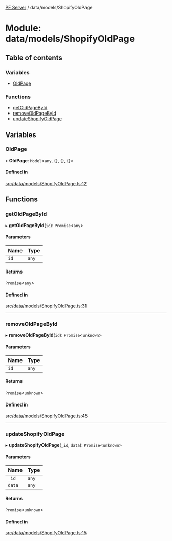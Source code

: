 [PF Server](../README.md) / data/models/ShopifyOldPage

# Module: data/models/ShopifyOldPage

## Table of contents

### Variables

- [OldPage](data_models_ShopifyOldPage.md#oldpage)

### Functions

- [getOldPageById](data_models_ShopifyOldPage.md#getoldpagebyid)
- [removeOldPageById](data_models_ShopifyOldPage.md#removeoldpagebyid)
- [updateShopifyOldPage](data_models_ShopifyOldPage.md#updateshopifyoldpage)

## Variables

### OldPage

• **OldPage**: `Model`<`any`, {}, {}, {}\>

#### Defined in

[src/data/models/ShopifyOldPage.ts:12](https://bitbucket.org/bravebits/pfserver/src/83cf3bb/src/data/models/ShopifyOldPage.ts#lines-12)

## Functions

### getOldPageById

▸ **getOldPageById**(`id`): `Promise`<`any`\>

#### Parameters

| Name | Type |
| :------ | :------ |
| `id` | `any` |

#### Returns

`Promise`<`any`\>

#### Defined in

[src/data/models/ShopifyOldPage.ts:31](https://bitbucket.org/bravebits/pfserver/src/83cf3bb/src/data/models/ShopifyOldPage.ts#lines-31)

___

### removeOldPageById

▸ **removeOldPageById**(`id`): `Promise`<`unknown`\>

#### Parameters

| Name | Type |
| :------ | :------ |
| `id` | `any` |

#### Returns

`Promise`<`unknown`\>

#### Defined in

[src/data/models/ShopifyOldPage.ts:45](https://bitbucket.org/bravebits/pfserver/src/83cf3bb/src/data/models/ShopifyOldPage.ts#lines-45)

___

### updateShopifyOldPage

▸ **updateShopifyOldPage**(`_id`, `data`): `Promise`<`unknown`\>

#### Parameters

| Name | Type |
| :------ | :------ |
| `_id` | `any` |
| `data` | `any` |

#### Returns

`Promise`<`unknown`\>

#### Defined in

[src/data/models/ShopifyOldPage.ts:15](https://bitbucket.org/bravebits/pfserver/src/83cf3bb/src/data/models/ShopifyOldPage.ts#lines-15)
